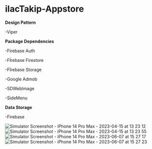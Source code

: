 
# ilacTakip-Appstore

****Design Pattern****

-Viper

****Package Dependencies****

-Firebase Auth

-Fİrebase Firestore

-Fİrebase Storage

-Google Admob

-SDWebImage

-SideMenu

****Data Storage****

-Firebase

![Simulator Screenshot - iPhone 14 Pro Max - 2023-04-15 at 13 23 12](https://github.com/necipfazilgocer/ilacTakip-Appstore/assets/114177524/30ae74ea-707e-4710-9dbb-d89ddd756231)
![Simulator Screenshot - iPhone 14 Pro Max - 2023-04-15 at 13 23 55](https://github.com/necipfazilgocer/ilacTakip-Appstore/assets/114177524/fc5f170f-529b-4483-8762-1e99cb1102ff)
![Simulator Screenshot - iPhone 14 Pro Max - 2023-06-07 at 15 27 17](https://github.com/necipfazilgocer/ilacTakip-Appstore/assets/114177524/68d13e40-5dd0-43c5-b392-a11e795524a5)
![Simulator Screenshot - iPhone 14 Pro Max - 2023-06-07 at 15 27 23](https://github.com/necipfazilgocer/ilacTakip-Appstore/assets/114177524/e36ec526-75c5-476e-82f0-7b6856ee31f3)
